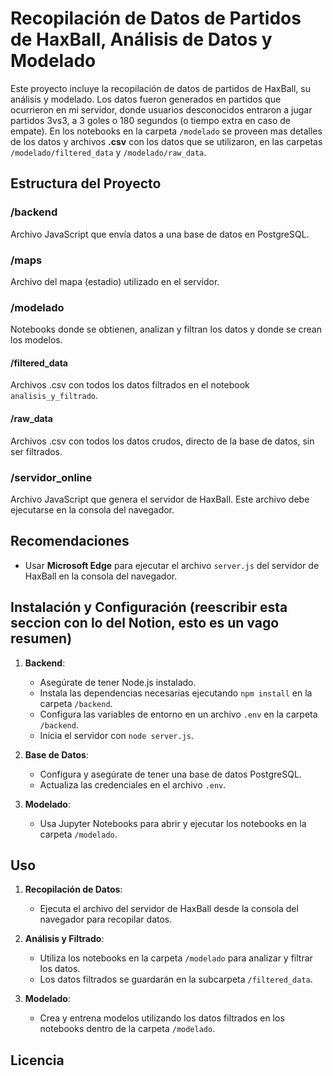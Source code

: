 # Recopilación de Datos de Partidos de HaxBall, Análisis de Datos y Modelado

Este proyecto incluye la recopilación de datos de partidos de HaxBall, su análisis y modelado. 
Los datos fueron generados en partidos que ocurrieron en mi servidor, donde usuarios desconocidos entraron a jugar partidos 3vs3, a 3 goles o 180 segundos (o tiempo extra en caso de empate).
En los notebooks en la carpeta `/modelado` se proveen mas detalles de los datos y archivos **.csv** con los datos que se utilizaron, en las carpetas `/modelado/filtered_data` y `/modelado/raw_data`.

## Estructura del Proyecto

### /backend
Archivo JavaScript que envía datos a una base de datos en PostgreSQL.

### /maps
Archivo del mapa (estadio) utilizado en el servidor.

### /modelado
Notebooks donde se obtienen, analizan y filtran los datos y donde se crean los modelos.

#### /filtered_data
Archivos .csv con todos los datos filtrados en el notebook `analisis_y_filtrado`.

#### /raw_data
Archivos .csv con todos los datos crudos, directo de la base de datos, sin ser filtrados.

### /servidor_online
Archivo JavaScript que genera el servidor de HaxBall. Este archivo debe ejecutarse en la consola del navegador.

## Recomendaciones

- Usar **Microsoft Edge** para ejecutar el archivo `server.js` del servidor de HaxBall en la consola del navegador.

## Instalación y Configuración (reescribir esta seccion con lo del Notion, esto es un vago resumen)

1. **Backend**:
   - Asegúrate de tener Node.js instalado.
   - Instala las dependencias necesarias ejecutando `npm install` en la carpeta `/backend`.
   - Configura las variables de entorno en un archivo `.env` en la carpeta `/backend`.
   - Inicia el servidor con `node server.js`.

2. **Base de Datos**:
   - Configura y asegúrate de tener una base de datos PostgreSQL.
   - Actualiza las credenciales en el archivo `.env`.

3. **Modelado**:
   - Usa Jupyter Notebooks para abrir y ejecutar los notebooks en la carpeta `/modelado`.

## Uso

1. **Recopilación de Datos**:
   - Ejecuta el archivo del servidor de HaxBall desde la consola del navegador para recopilar datos.
   
2. **Análisis y Filtrado**:
   - Utiliza los notebooks en la carpeta `/modelado` para analizar y filtrar los datos.
   - Los datos filtrados se guardarán en la subcarpeta `/filtered_data`.

3. **Modelado**:
   - Crea y entrena modelos utilizando los datos filtrados en los notebooks dentro de la carpeta `/modelado`.

## Licencia
